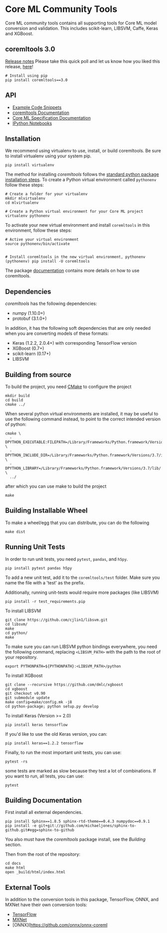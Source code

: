 Core ML Community Tools
=======================

Core ML community tools contains all supporting tools for Core ML model
conversion and validation. This includes scikit-learn, LIBSVM, Caffe,
Keras and XGBoost.

coremltools 3.0
---------------
[Release notes](https://github.com/apple/coremltools/releases/)
Please take this quick poll and let us know how you liked this release, [here](https://github.com/apple/coremltools/blob/master/release-feedback.md)!

```shell
# Install using pip
pip install coremltools==3.0
```

API
---
- [Example Code Snippets](docs/APIExamples.md)
- [coremltools Documentation](https://apple.github.io/coremltools)
- [Core ML Specification Documentation](https://apple.github.io/coremltools/coremlspecification/)
- [IPython Notebooks](https://github.com/apple/coremltools/tree/master/examples)

Installation
------------

We recommend using virtualenv to use, install, or build coremltools. Be
sure to install virtualenv using your system pip.

```shell
pip install virtualenv
```

The method for installing *coremltools* follows the
[standard python package installation steps](https://packaging.python.org/installing/).
To create a Python virtual environment called `pythonenv` follow these steps:

```shell
# Create a folder for your virtualenv
mkdir mlvirtualenv
cd mlvirtualenv

# Create a Python virtual environment for your Core ML project
virtualenv pythonenv
```

To activate your new virtual environment and install `coremltools` in this environment, follow these steps:
```
# Active your virtual environment
source pythonenv/bin/activate


# Install coremltools in the new virtual environment, pythonenv
(pythonenv) pip install -U coremltools
```

The package [documentation](https://apple.github.io/coremltools) contains
more details on how to use coremltools.

Dependencies
------------

*coremltools* has the following dependencies:

- numpy (1.10.0+)
- protobuf (3.1.0+)

In addition, it has the following soft dependencies that are only needed when
you are converting models of these formats:

- Keras (1.2.2, 2.0.4+) with corresponding TensorFlow version
- XGBoost (0.7+)
- scikit-learn (0.17+)
- LIBSVM


Building from source
--------------------
To build the project, you need [CMake](https://cmake.org) to configure the project

```shell
mkdir build
cd build
cmake ../
```

When several python virtual environments are installed,
it may be useful to use the following command instead,
to point to the correct intended version of python:

```shell
cmake \
  -DPYTHON_EXECUTABLE:FILEPATH=/Library/Frameworks/Python.framework/Versions/3.7/bin/python \
  -DPYTHON_INCLUDE_DIR=/Library/Frameworks/Python.framework/Versions/3.7/include/python3.7m/ \
  -DPYTHON_LIBRARY=/Library/Frameworks/Python.framework/Versions/3.7/lib/ \
  ../
```
after which you can use make to build the project

```shell
make
```

Building Installable Wheel
---------------------------
To make a wheel/egg that you can distribute, you can do the following

```shell
make dist
```

Running Unit Tests
-------------------
In order to run unit tests, you need `pytest`, `pandas`, and `h5py`.

```shell
pip install pytest pandas h5py
```

To add a new unit test, add it to the `coremltools/test` folder. Make sure you
name the file with a 'test' as the prefix.

Additionally, running unit-tests would require more packages (like
LIBSVM)

```shell
pip install -r test_requirements.pip
```

To install LIBSVM

```shell
git clone https://github.com/cjlin1/libsvm.git
cd libsvm/
make
cd python/
make
```

To make sure you can run LIBSVM python bindings everywhere, you need the
following command, replacing `<LIBSVM_PATH>` with the path to the root of
your repository.

```shell
export PYTHONPATH=${PYTHONPATH}:<LIBSVM_PATH>/python
```

To install XGBoost

```shell
git clone --recursive https://github.com/dmlc/xgboost
cd xgboost
git checkout v0.90
git submodule update
make config=make/config.mk -j8
cd python-package; python setup.py develop
```

To install Keras (Version >= 2.0)

```shell
pip install keras tensorflow
```

If you'd like to use the old Keras version, you can:

```shell
pip install keras==1.2.2 tensorflow
```

Finally, to run the most important unit tests, you can use:

```shell
pytest -rs
```
some tests are marked as slow because they test a lot of combinations.
If you want to run, all tests, you can use:

```shell
pytest
```

Building Documentation
----------------------
First install all external dependencies.

```shell
pip install Sphinx==1.8.5 sphinx-rtd-theme==0.4.3 numpydoc==0.9.1
pip install -e git+git://github.com/michaeljones/sphinx-to-github.git#egg=sphinx-to-github
```

You also must have the *coremltools* package install, see the *Building* section.

Then from the root of the repository:

```shell
cd docs
make html
open _build/html/index.html
```

External Tools
--------------
In addition to the conversion tools in this package, TensorFlow, ONNX, and MXNet have their own conversion tools:

- [TensorFlow](https://pypi.python.org/pypi/tfcoreml)
- [MXNet](https://github.com/apache/incubator-mxnet/tree/master/tools/coreml)
- [ONNX](https://github.com/onnx/onnx-coreml
